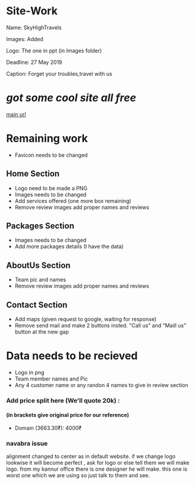 # Site-Work

Name: SkyHighTravels

Images: Added

Logo: The one in ppt (in Images folder)

Deadline: 27 May 2019

Caption: Forget your troubles,travel with us

# _got some cool site all free_

[main url](https://colorlib.com/wp/free-travel-website-templates/)

# Remaining work

- Favicon needs to be changed

## Home Section

- Logo need to be made a PNG
- Images needs to be changed
- Add services offered (one more box remaining)
- Remove review images add proper names and reviews

## Packages Section

- Images needs to be changed
- Add more packages details (I have the data) 

## AboutUs Section

- Team pic and names
- Remove review images add proper names and reviews

## Contact Section

- Add maps (given request to google, waiting for response)
- Remove send mail and make 2 buttons insted. "Call us" and "Maill us" button at the new gap

# Data needs to be recieved

- Logo in png
- Team member names and Pic
- Any 4 customer name or any randon 4 names to give in review section

### Add price split here (We'll quote 20k) :

#### (in brackets give original price for our reference)

- Domain (3663.30₹): 4000₹

### navabra issue

alignment changed to center as in default website. if we change logo lookwise it will become perfect , ask for logo or else tell them we will make logo. from my kannur office there is one designer he will make. this one is worst one which we are using so just talk to them and see. 
